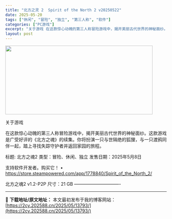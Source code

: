```yaml
---
title: "北方之灵 2  Spirit of the North 2 v20250522"
date: 2025-05-20
tags: ["休闲", "冒险", "独立", "第三人称", "软件"]
categories: ["PC游戏"]
excerpt: "关于游戏 在这款惊心动魄的第三人称冒险游戏中，揭开美丽古代世界的神秘面纱。这款游戏是广受好评的《北方之魂》的续集。你将扮演一只与世隔绝的狐狸，与一只渡鸦同伴一起，踏上寻找失踪守护者并返回家园的旅程。 标题: 北方之魂2 类型：冒险、休闲、独立 发售日期：2025年5月8日 支持软件开发者。购买它！ &hellip;"
layout: post
---
```


<img src="https://2cy.202588.cn/wp-content/uploads/2025/05/2025052004184513.webp" alt="" width="460" height="215" class="aligncenter size-full wp-image-13772" />

关于游戏

在这款惊心动魄的第三人称冒险游戏中，揭开美丽古代世界的神秘面纱。这款游戏是广受好评的《北方之魂》的续集。你将扮演一只与世隔绝的狐狸，与一只渡鸦同伴一起，踏上寻找失踪守护者并返回家园的旅程。

标题: 北方之魂2
类型：冒险、休闲、独立
发售日期：2025年5月8日

支持软件开发者。购买它！
• https://store.steampowered.com/app/1778840/Spirit_of_the_North_2/

北方之魂2 v1.2-P2P
尺寸：21 GB
——————————- 

---
📖 **下载地址/原文地址：** 本文最初发布于我的博客网站：[https://2cy.202588.cn/2025/05/13793/](https://2cy.202588.cn/2025/05/13793/)
